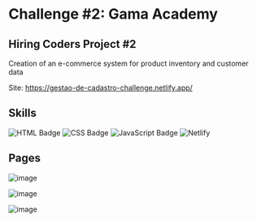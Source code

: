 # Challenge #2: Gama Academy

## Hiring Coders Project #2

Creation of an e-commerce system for product inventory and customer data 

Site: https://gestao-de-cadastro-challenge.netlify.app/

## Skills
![HTML Badge](https://img.shields.io/badge/HTML5-E34F26?style=for-the-badge&logo=html5&logoColor=white)
![CSS Badge](https://img.shields.io/badge/CSS3-1572B6?style=for-the-badge&logo=css3&logoColor=white)
![JavaScript Badge](https://img.shields.io/badge/JavaScript-F7DF1E?style=for-the-badge&logo=javascript&logoColor=black)
![Netlify](https://img.shields.io/badge/Netlify-00C7B7?style=for-the-badge&logo=netlify&logoColor=white)

## Pages

![image](https://user-images.githubusercontent.com/65916297/126837379-2f607822-8848-4c4f-9b24-d9b932127539.png)

![image](https://user-images.githubusercontent.com/65916297/126837872-fa323c94-f732-4710-871a-edac67d07d56.png)

![image](https://user-images.githubusercontent.com/65916297/126837933-59e5ef9f-5459-41f1-9708-ed1694234a71.png)
